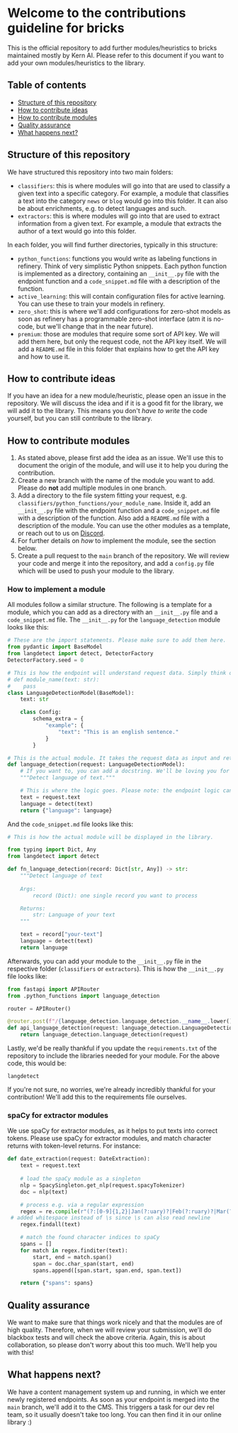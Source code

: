 # Welcome to the contributions guideline for bricks
This is the official repository to add further modules/heuristics to bricks maintained mostly by Kern AI. Please refer to this document if you want to add your own modules/heuristics to the library.

## Table of contents
- [Structure of this repository](#structure-of-this-repository)
- [How to contribute ideas](#how-to-contribute-ideas)
- [How to contribute modules](#how-to-contribute-modules)
- [Quality assurance](#quality-assurance)
- [What happens next?](#what-happens-next)


## Structure of this repository
We have structured this repository into two main folders:
- `classifiers`: this is where modules will go into that are used to classify a given text into a specific category. For example, a module that classifies a text into the category `news` or `blog` would go into this folder. It can also be about enrichments, e.g. to detect languages and such.
- `extractors`: this is where modules will go into that are used to extract information from a given text. For example, a module that extracts the author of a text would go into this folder.

In each folder, you will find further directories, typically in this structure:
- `python_functions`: functions you would write as labeling functions in refinery. Think of very simplistic Python snippets. Each python function is implemented as a directory, containing an `__init__.py` file with the endpoint function and a `code_snippet.md` file with a description of the function.
- `active_learning`: this will contain configuration files for active learning. You can use these to train your models in refinery.
- `zero_shot`: this is where we'll add configurations for zero-shot models as soon as refinery has a programmable zero-shot interface (atm it is no-code, but we'll change that in the near future).
- `premium`: those are modules that require some sort of API key. We will add them here, but only the request code, not the API key itself. We will add a `README.md` file in this folder that explains how to get the API key and how to use it.

## How to contribute ideas
If you have an idea for a new module/heuristic, please open an issue in the repository. We will discuss the idea and if it is a good fit for the library, we will add it to the library. This means you don't _have to write_ the code yourself, but you can still contribute to the library.

## How to contribute modules
1. As stated above, please first add the idea as an issue. We'll use this to document the origin of the module, and will use it to help you during the contribution.
2. Create a new branch with the name of the module you want to add. Please do **not** add multiple modules in one branch.
3. Add a directory to the file system fitting your request, e.g. `classifiers/python_functions/your_module_name`. Inside it, add an `__init__.py` file with the endpoint function and a `code_snippet.md` file with a description of the function. Also add a `README.md` file with a description of the module. You can use the other modules as a template, or reach out to us on [Discord](https://discord.gg/qf4rGCEphW).
4. For further details on _how_ to implement the module, see the section below.
5. Create a pull request to the `main` branch of the repository. We will review your code and merge it into the repository, and add a `config.py` file which will be used to push your module to the library.

### How to implement a module
All modules follow a similar structure. The following is a template for a module, which you can add as a directory with an `__init__.py` file and a `code_snippet.md` file. The `__init__.py` for the `language_detection` module looks like this:

```python
# These are the import statements. Please make sure to add them here.
from pydantic import BaseModel
from langdetect import detect, DetectorFactory 
DetectorFactory.seed = 0

# This is how the endpoint will understand request data. Simply think of this as a function signature. The below code would look as follows in "pure Python":
# def module_name(text: str):
#    pass
class LanguageDetectionModel(BaseModel):
    text: str

    class Config:
        schema_extra = {
            "example": {
                "text": "This is an english sentence."
            }
        }

# This is the actual module. It takes the request data as input and returns the output.
def language_detection(request: LanguageDetectionModel):
    # If you want to, you can add a docstring. We'll be loving you for that :D
    """Detect language of text."""

    # This is where the logic goes. Please note: the endpoint logic can look slightly different to the code that is displayed in the module itself, as requests work different than plain Python.
    text = request.text
    language = detect(text)
    return {"language": language}
```

And the `code_snippet.md` file looks like this:

```python
# This is how the actual module will be displayed in the library.

from typing import Dict, Any
from langdetect import detect

def fn_language_detection(record: Dict[str, Any]) -> str:
    """Detect language of text
        
    Args:
        record (Dict): one single record you want to process

    Returns:
        str: Language of your text
    """

    text = record["your-text"]
    language = detect(text)
    return language
```

Afterwards, you can add your module to the `__init__.py` file in the respective folder (`classifiers` or `extractors`). This is how the `__init__.py` file looks like:

```python
from fastapi import APIRouter
from .python_functions import language_detection

router = APIRouter()

@router.post(f"/{language_detection.language_detection.__name__.lower()}")
def api_language_detection(request: language_detection.LanguageDetectionModel):
    return language_detection.language_detection(request)
```

Lastly, we'd be really thankful if you update the `requirements.txt` of the repository to include the libraries needed for your module. For the above code, this would be:
```
langdetect
```

If you're not sure, no worries, we're already incredibly thankful for your contribution! We'll add this to the requirements file ourselves.

### spaCy for extractor modules
We use spaCy for extractor modules, as it helps to put texts into correct tokens. Please use spaCy for extractor modules, and match character returns with token-level returns. For instance:
```python
def date_extraction(request: DateExtraction):
    text = request.text
    
    # load the spaCy module as a singleton
    nlp = SpacySingleton.get_nlp(request.spacyTokenizer)
    doc = nlp(text)

    # process e.g. via a regular expression
    regex = re.compile(r"(?:[0-9]{1,2}|Jan(?:uary)?|Feb(?:ruary)?|Mar(?:ch)?|Apr(?:il)?|May|Jun(?:e)?|Jul(?:y)?|Aug(?:ust)?|Sep(?:tember)?|Oct(?:ober)?|Nov(?:ember)?|Dec(?:ember)?)[\/\. -]{1}(?:[0-9]{1,2}|Jan(?:uary)?|Feb(?:ruary)?|Mar(?:ch)?|Apr(?:il)?|May|Jun(?:e)?|Jul(?:y)?|Aug(?:ust)?|Sep(?:tember)?|Oct(?:ober)?|Nov(?:ember)?|Dec(?:ember)?)[,\/\. -]{1}(?:[0-9]{2,4})")
 # added whitespace instead of \s since \s can also read newline
    regex.findall(text)

    # match the found character indices to spaCy
    spans = []
    for match in regex.finditer(text):
        start, end = match.span()
        span = doc.char_span(start, end)
        spans.append([span.start, span.end, span.text])

    return {"spans": spans}
```

## Quality assurance
We want to make sure that things work nicely and that the modules are of high quality. Therefore, when we will review your submission, we'll do blackbox tests and will check the above criteria. Again, this is about collaboration, so please don't worry about this too much. We'll help you with this!

## What happens next?
We have a content management system up and running, in which we enter newly registered endpoints. As soon as your endpoint is merged into the `main` branch, we'll add it to the CMS. This triggers a task for our dev rel team, so it usually doesn't take too long. You can then find it in our online library :)